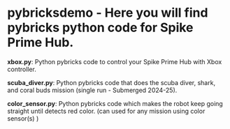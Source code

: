 # pybricksdemo - Here you will find pybricks python code for Spike Prime Hub.

**xbox.py**: Python pybricks code to control your Spike Prime Hub with Xbox controller.

**scuba_diver.py**: Python pybricks code that does the scuba diver, shark, and coral buds mission (single run - Submerged 2024-25).

**color_sensor.py**: Python pybricks code which makes the robot keep going straight until detects red color. (can used for any mission using color sensor(s) )
